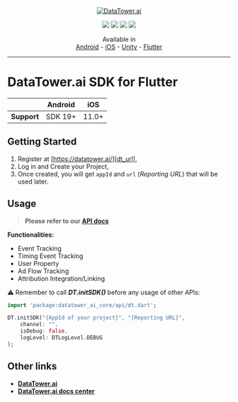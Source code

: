 <p align="center">
    <a href="https://datatower.ai/" target="_blank">
        <picture>
            <source srcset="https://dash.datatower.ai/logo_v2.png" media="(prefers-color-scheme: dark)">
            <source srcset="https://dash.datatower.ai/logoWhite_v2.png" media="(prefers-color-scheme: light)" >
            <img src="https://dash.datatower.ai/logoWhite_v2.png" alt="DataTower.ai">
        </picture>
    </a>
</p>

<p align="center">
    <a title="Android" href="https://central.sonatype.com/artifact/ai.datatower/core" target="_blank"><img src="https://img.shields.io/maven-central/v/ai.datatower/core?logo=android&logoColor=70d68c&label=Android&labelColor=dbeffd" /></a>
    <a title="iOS" href="https://cocoapods.org/pods/datatower_ai_core" target="_blank"><img src="https://img.shields.io/cocoapods/v/datatower_ai_core?logo=ios&logoColor=000000&label=iOS&labelColor=f3f3f5" /></a>
    <a title="Unity" href="https://github.com/datatower-ai/core-unity/releases/latest" target="_blank"><img src="https://img.shields.io/github/v/release/datatower-ai/core-unity?logo=unity&logoColor=f7f7f7&label=Unity&labelColor=000000" /></a>
    <a title="Flutter" href="https://pub.dev/packages/datatower_ai_core" target="_blank"><img src="https://img.shields.io/pub/v/datatower_ai_core?logo=flutter&logoColor=2375c5f2&label=Flutter" /></a>
</p>

<p align="center">
  <span>Available in</span>
  <br />
  <a href="https://github.com/datatower-ai/sdk-core-android">Android</a>
  <span>-</span>
  <a href="https://github.com/datatower-ai/sdk-core-ios">iOS</a>
  <span>-</span>
  <a href="https://github.com/datatower-ai/sdk-core-unity">Unity</a>
  <span>-</span>
  <a href="https://github.com/datatower-ai/sdk-core-flutter">Flutter</a>
</p>

---

# DataTower.ai SDK for Flutter

|             | Android |  iOS  |
|:-----------:|:-------:|:-----:|
| **Support** | SDK 19+ | 11.0+ |

## Getting Started

1. Register at [https://datatower.ai/][dt_url],
2. Log in and Create your Project,
3. Once created, you will get `appId` and `url` (*Reporting URL*) that will be used later.

## Usage

> **Please refer to our [API docs][api_doc_url]**  

**Functionalities:**  
- Event Tracking
- Timing Event Tracking  
- User Property
- Ad Flow Tracking
- Attribution Integration/Linking

⚠ Remember to call _**DT.initSDK()**_ before any usage of other APIs:
    
```dart
import 'package:datatower_ai_core/api/dt.dart';

DT.initSDK("{AppId of your project}", "{Reporting URL}",
    channel: "",
    isDebug: false,
    logLevel: DTLogLevel.DEBUG
);
```

## Other links

- **[DataTower.ai][dt_url]**
- **[DataTower.ai docs center][doc_url]**

[dt_url]: https://datatower.ai/
[api_doc_url]: https://docs.datatower.ai/docs/Flutter_SDK
[doc_url]: https://docs.datatower.ai/